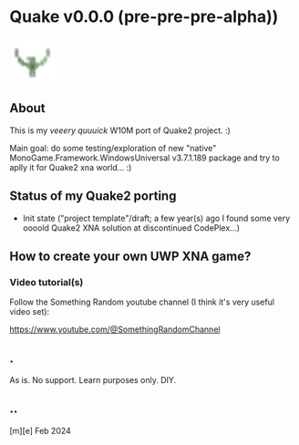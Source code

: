 # Quake v0.0.0 (pre-pre-pre-alpha))
![](Images/logo.png)

## About
This is my *veeery quuuick* W10M port of Quake2 project. :)

Main goal: do some testing/exploration of new "native" MonoGame.Framework.WindowsUniversal v3.7.1.189 package and try to aplly it for Quake2 xna world... :)

## Status of my Quake2 porting
- Init state ("project template"/draft; a few year(s) ago I found some very oooold Quake2 XNA solution at discontinued CodePlex...)

## How to create your own UWP XNA game? 

### Video tutorial(s)
Follow the Something Random youtube channel (I think it's very useful video set): 

https://www.youtube.com/@SomethingRandomChannel

## .
As is. No support. Learn purposes only. DIY.

## ..
[m][e] Feb 2024
